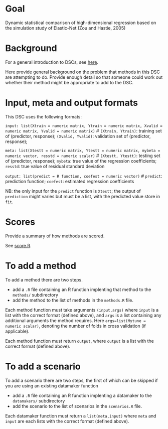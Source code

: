 # Goal

Dynamic statistical comparison of high-dimensional regression based on the simulation study of Elastic-Net (Zou and Hastie, 2005)

# Background 

For a general introduction to DSCs, see [here](https://github.com/stephens999/dscr/blob/master/intro.md).

Here provide general background on the problem that methods in this DSC are attempting to do.
Provide enough detail so that someone could work out whether their method might be appropriate to add to the DSC.

# Input, meta and output formats

This DSC uses the following formats:

`input: list(Xtrain = numeric matrix, Ytrain = numeric matrix, Xvalid = numeric matrix, Yvalid = numeric matrix)` # `(Xtrain, Ytrain)`: training set of (predictor, response); `(Xvalid, Yvalid)`: validation set of (predictor, response); 

`meta: list(Xtestt = numeric matrix, Ytestt = numeric matrix, mybeta = numeric vector, resstd = numeric scalar)` # `(Xtestt, Ytestt)`: testing set of (predictor, response); `mybeta`: true value of the regression coefficients; `resstd`: true value of residual standard deviation

`output: list(predict = R function, coefest = numeric vector)` # `predict`: prediction function; `coefest`: estimated regression coefficients

NB: the only input for the `predict` function is `Xtestt`; the output of `prediction` might varies but must be a list, with the predicted value store in `fit`. 

# Scores

Provide a summary of how methods are scored.

See [score.R](score.R).

# To add a method

To add a method there are two steps.

- add a `.R` file containing an R function implenting that method to the `methods/` subdirectory
- add the method to the list of methods in the `methods.R` file.

Each method function must take arguments `(input,args)` where `input` is a list with the correct format (defined above), and `args` is a list containing any additional arguments the method requires. Here `args=list(Mytune = numeric scalar)`, denoting the number of folds in cross validation (if applicable). 

Each method function must return `output`, where `output` is a list with the correct format (defined above).

# To add a scenario

To add a scenario there are two steps, the first of which can be skipped if you are using an existing datamaker function

- add a `.R` file containing an R function implenting a datamaker to the `datamakers/` subdirectory
- add the scenario to the list of scenarios in the `scenarios.R` file.

Each datamaker function must return a `list(meta,input)` where `meta` and `input` are each lists with the correct format
(defined above).

